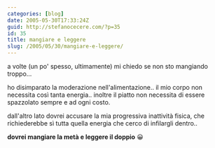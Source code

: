 ```yaml
---
categories: [blog]
date: 2005-05-30T17:33:24Z
guid: http://stefanocecere.com/?p=35
id: 35
title: mangiare e leggere
slug: /2005/05/30/mangiare-e-leggere/
---
```


a volte (un po' spesso, ultimamente) mi chiedo se non sto mangiando troppo…

ho disimparato la moderazione nell'alimentazione.. il mio corpo non necessita cos&#xec; tanta energia.. inoltre il piatto non necessita di essere spazzolato sempre e ad ogni costo.

dall'altro lato dovrei accusare la mia progressiva inattività fisica, che richiederebbe s&#xec; tutta quella energia che cerco di infilargli dentro..

**dovrei mangiare la metà e leggere il doppio** 😀